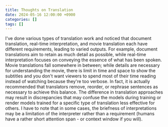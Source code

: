 ```yaml
---
title: Thoughts on Translation
date: 2024-05-16 12:00:00 +0900
categories: []
tags: []
---
```


I've done various types of translation work and noticed that document translation, real-time interpretation, and movie translation each have different requirements, leading to varied outputs. For example, document translations aim to retain as much detail as possible, while real-time interpretation focuses on conveying the essence of what has been spoken. Movie translations fall somewhere in between; while details are necessary for understanding the movie, there is limit in time and space to show the subtitles and you don't want viewers to spend most of their time reading instead of watching because they're too verbose. In fact, it is actually recommended that translators remove, reorder, or rephrase sentences as necessary to achieve this balance. The difference in translation approaches may result in discrepancies that may confuse the models during training or render models trained for a specific type of translation less effective for others. I have to note that in some cases, the briefness of interpretations may be a limitation of the interpreter rather than a requirement (humans have a rather short attention span - or context window if you will).